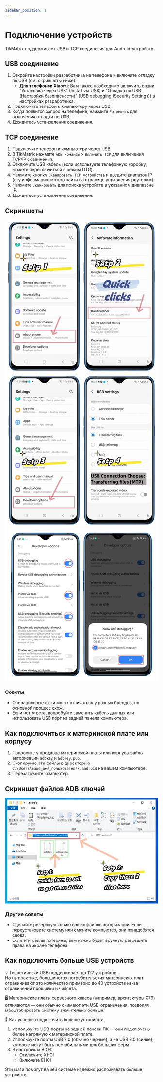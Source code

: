 ```yaml
---
sidebar_position: 1
---
```


# Подключение устройств

TikMatrix поддерживает USB и TCP соединения для Android-устройств.

## USB соединение

1. Откройте настройки разработчика на телефоне и включите отладку по USB (см. скриншоты ниже).
   - **Для телефонов Xiaomi**: Вам также необходимо включить опции "Установка через USB" (Install via USB) и "Отладка по USB (Настройки безопасности)" (USB debugging (Security Settings)) в настройках разработчика.
2. Подключите телефон к компьютеру через USB.
3. Когда появится запрос на телефоне, нажмите `Разрешить` для включения отладки по USB.
4. Дождитесь установления соединения.

## TCP соединение

1. Подключите телефон к компьютеру через USB.
2. В TikMatrix нажмите `ADB команды` > `Включить TCP` для включения TCP/IP соединения.
3. Отключите USB кабель (если используете телефонную коробку, можете переключиться в режим OTG).
4. Нажмите кнопку `Сканировать TCP устройства` и введите диапазон IP (эту информацию можно найти на странице управления роутером).
5. Нажмите `Сканировать` для поиска устройств в указанном диапазоне IP.
6. Дождитесь установления соединения.

## Скриншоты

![Включение отладки по USB шаги 1-2](../img/usbsetp12.png)
![Включение отладки по USB шаги 3-4](../img/usbsetp34.png)
![Включение отладки по USB шаги 5-6](../img/usbsetp56.png)

### Советы

- Операционные шаги могут отличаться у разных брендов, но основной процесс схож.
- Если нет ответа, попробуйте заменить кабель данных или использовать USB порт на задней панели компьютера.

## Как подключиться к материнской плате или корпусу

1. Попросите у продавца материнской платы или корпуса файлы авторизации `adbkey` и `adbkey.pub`.
2. Скопируйте эти файлы в директорию `C:\Users\ваше_имя_пользователя\.android` на вашем компьютере.
3. Перезагрузите компьютер.

## Скриншот файлов ADB ключей

![Файлы ADB ключей](../img/adbkey.png)

### Другие советы

- Сделайте резервную копию ваших файлов авторизации. Если переустановите систему или смените компьютер, они понадобятся снова.
- Если эти файлы потеряны, вам нужно будет вручную разрешить права на экране телефона.

## Как подключить больше USB устройств

💡 Теоретически USB поддерживает до 127 устройств.  
Но на практике, большинство потребительских материнских плат ограничивают это количество примерно до 40 устройств из-за ограничений прошивки и чипсета.

🖥️ Материнские платы серверного класса (например, архитектуры X79) отличаются — они обычно снимают эти USB-ограничения, позволяя масштабировать систему значительно больше.

🔧 Как успешно подключить больше устройств:

1. Используйте USB-порты на задней панели ПК — они подключены более напрямую к материнской плате.  
2. Используйте порты USB 2.0 (обычно черные), а не USB 3.0 (синие), которые могут быть нестабильными для больших ферм.  
3. В настройках BIOS:  
   - Отключите XHCI  
   - Включите EHCI

Эти шаги помогут вашей системе надежно распознавать больше устройств.
